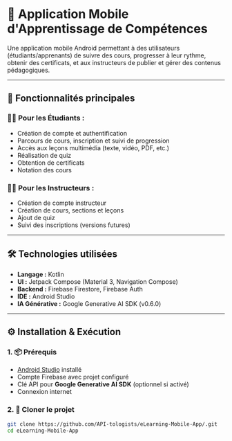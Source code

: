 # 📱 Application Mobile d'Apprentissage de Compétences

Une application mobile Android permettant à des utilisateurs (étudiants/apprenants) de suivre des cours, progresser à leur rythme, obtenir des certificats, et aux instructeurs de publier et gérer des contenus pédagogiques.

---

## 🚀 Fonctionnalités principales

### 👩‍🎓 Pour les Étudiants :
- Création de compte et authentification
- Parcours de cours, inscription et suivi de progression
- Accès aux leçons multimédia (texte, vidéo, PDF, etc.)
- Réalisation de quiz
- Obtention de certificats
- Notation des cours

### 👨‍🏫 Pour les Instructeurs :
- Création de compte instructeur
- Création de cours, sections et leçons
- Ajout de quiz
- Suivi des inscriptions (versions futures)

---

## 🛠️ Technologies utilisées

- **Langage :** Kotlin
- **UI :** Jetpack Compose (Material 3, Navigation Compose)
- **Backend :** Firebase Firestore, Firebase Auth
- **IDE :** Android Studio
- **IA Générative :** Google Generative AI SDK (v0.6.0)

---

## ⚙️ Installation & Exécution

### 1. 📦 Prérequis

- [Android Studio](https://developer.android.com/studio) installé
- Compte Firebase avec projet configuré
- Clé API pour **Google Generative AI SDK** (optionnel si activé)
- Connexion internet

### 2. 🧱 Cloner le projet

```bash
git clone https://github.com/API-tologists/eLearning-Mobile-App/.git
cd eLearning-Mobile-App
